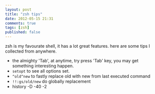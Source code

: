 ```yaml
---
layout: post
title: "zsh tips"
date: 2012-05-15 21:31
comments: true
tags: [zsh]
published: false
---
```


zsh is my favourate shell, it has a lot great features. here are some tips I collected from anywhere.

* the almighty 'Tab', at anytime, try press 'Tab' key, you may get something interesting happen.
* `setopt` to see all options set. 
* `^old^new` to fastly replace old with new from last executed command
* `!!:gs/old/new` do globally replacement
* history -D -40 -2
